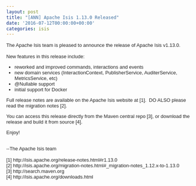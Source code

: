 ```yaml
---
layout: post
title: "[ANN] Apache Isis 1.13.0 Released"
date: '2016-07-12T00:00:00+00:00'
categories: isis
---
```

<div style="color: #222222; font-family: arial, sans-serif; font-size: small;">The Apache Isis team is pleased to announce the release of Apache Isis v1.13.0.</div> 
  <div style="color: #222222; font-family: arial, sans-serif; font-size: small;"><br /></div> 
  <div style="color: #222222; font-family: arial, sans-serif; font-size: small;">New features in this release include:</div> 
  <div style="color: #222222; font-family: arial, sans-serif; font-size: small;">
    <ul>
      <li>reworked and improved commands, interactions and events</li>
      <li>new domain services (InteractionContext, PublisherService, AuditerService, MetricsService, etc)</li>
      <li>@Nullable support</li>
      <li>initial support for Docker&nbsp;</li>
    </ul>
  </div>
  <div style="color: #222222; font-family: arial, sans-serif; font-size: small;">
    <p>Full release notes are available on the Apache Isis website at [1]. &nbsp;DO ALSO please read the migration notes [2].</p>
    <p>You can access this release directly from the Maven central repo [3], or download the release and build it from source [4].</p>
    <p>Enjoy!</p>
  </div> 
  <div style="color: #222222; font-family: arial, sans-serif; font-size: small;"><br /></div> 
  <div style="color: #222222; font-family: arial, sans-serif; font-size: small;">--The Apache Isis team</div> 
  <div style="color: #222222; font-family: arial, sans-serif; font-size: small;"><br /></div> 
  <div style="color: #222222; font-family: arial, sans-serif; font-size: small;">[1] http://isis.apache.org/release-notes.html#r1.13.0</div> 
  <div style="color: #222222; font-family: arial, sans-serif; font-size: small;">[2] http://isis.apache.org/migration-notes.html#_migration-notes_1.12.x-to-1.13.0</div> 
  <div style="color: #222222; font-family: arial, sans-serif; font-size: small;">[3] http://search.maven.org</div> 
  <div style="color: #222222; font-family: arial, sans-serif; font-size: small;">[4] http://isis.apache.org/downloads.html</div>
